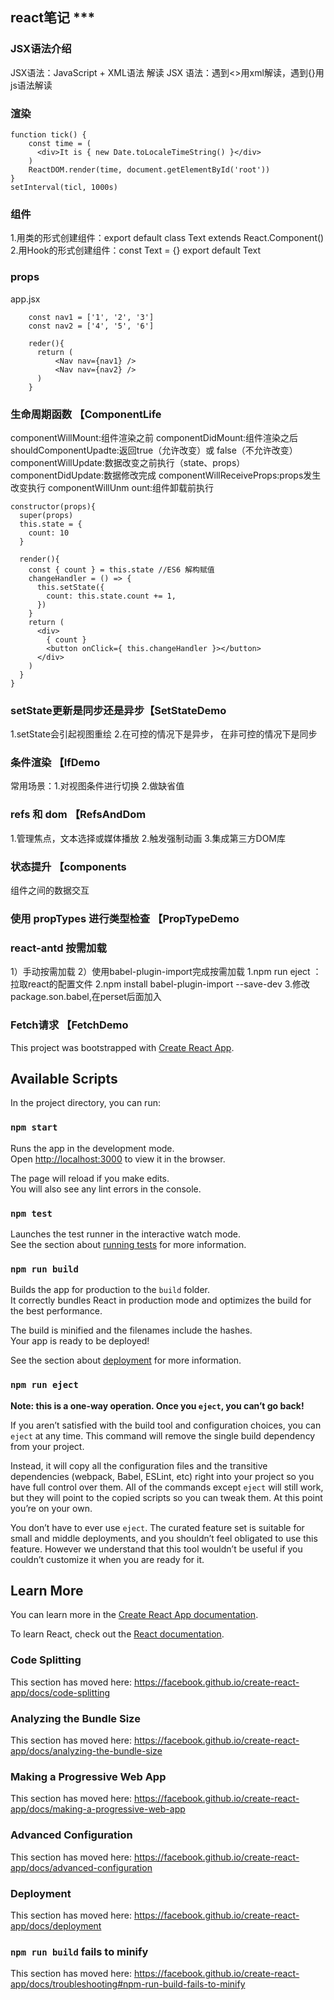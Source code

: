 ## react笔记 ***

### JSX语法介绍
JSX语法：JavaScript + XML语法
解读 JSX 语法：遇到<>用xml解读，遇到{}用js语法解读
### 渲染
```
function tick() {
    const time = (
      <div>It is { new Date.toLocaleTimeString() }</div>
    )
    ReactDOM.render(time, document.getElementById('root'))
}
setInterval(ticl, 1000s)
```
### 组件
1.用类的形式创建组件：export default class Text extends React.Component()
2.用Hook的形式创建组件：const Text = {}  export default Text

### props
app.jsx
```
    const nav1 = ['1', '2', '3']
    const nav2 = ['4', '5', '6']

    reder(){
      return (
          <Nav nav={nav1} />
          <Nav nav={nav2} />
      )
    }

```

### 生命周期函数 【ComponentLife
componentWillMount:组件渲染之前
componentDidMount:组件渲染之后
shouldComponentUpadte:返回true（允许改变）或 false（不允许改变）
componentWillUpdate:数据改变之前执行（state、props）
componentDidUpdate:数据修改完成
componentWillReceiveProps:props发生改变执行
componentWillUnm ount:组件卸载前执行
```
constructor(props){
  super(props)
  this.state = {
    count: 10
  }

  render(){
    const { count } = this.state //ES6 解构赋值
    changeHandler = () => {
      this.setState({
        count: this.state.count += 1,
      })
    }
    return (
      <div>
        { count }
        <button onClick={ this.changeHandler }></button>
      </div>
    )
  }
}
```
### setState更新是同步还是异步【SetStateDemo
1.setState会引起视图重绘
2.在可控的情况下是异步， 在非可控的情况下是同步

### 条件渲染 【IfDemo
常用场景：1.对视图条件进行切换
        2.做缺省值

### refs 和 dom 【RefsAndDom
1.管理焦点，文本选择或媒体播放
2.触发强制动画
3.集成第三方DOM库

### 状态提升 【components
组件之间的数据交互

### 使用 propTypes 进行类型检查 【PropTypeDemo

### react-antd 按需加载
1）手动按需加载
2）使用babel-plugin-import完成按需加载
  1.npm run eject ：拉取react的配置文件
  2.npm install babel-plugin-import --save-dev
  3.修改package.son.babel,在perset后面加入

### Fetch请求 【FetchDemo








This project was bootstrapped with [Create React App](https://github.com/facebook/create-react-app).

## Available Scripts

In the project directory, you can run:

### `npm start`

Runs the app in the development mode.<br />
Open [http://localhost:3000](http://localhost:3000) to view it in the browser.

The page will reload if you make edits.<br />
You will also see any lint errors in the console.

### `npm test`

Launches the test runner in the interactive watch mode.<br />
See the section about [running tests](https://facebook.github.io/create-react-app/docs/running-tests) for more information.

### `npm run build`

Builds the app for production to the `build` folder.<br />
It correctly bundles React in production mode and optimizes the build for the best performance.

The build is minified and the filenames include the hashes.<br />
Your app is ready to be deployed!

See the section about [deployment](https://facebook.github.io/create-react-app/docs/deployment) for more information.

### `npm run eject`

**Note: this is a one-way operation. Once you `eject`, you can’t go back!**

If you aren’t satisfied with the build tool and configuration choices, you can `eject` at any time. This command will remove the single build dependency from your project.

Instead, it will copy all the configuration files and the transitive dependencies (webpack, Babel, ESLint, etc) right into your project so you have full control over them. All of the commands except `eject` will still work, but they will point to the copied scripts so you can tweak them. At this point you’re on your own.

You don’t have to ever use `eject`. The curated feature set is suitable for small and middle deployments, and you shouldn’t feel obligated to use this feature. However we understand that this tool wouldn’t be useful if you couldn’t customize it when you are ready for it.

## Learn More

You can learn more in the [Create React App documentation](https://facebook.github.io/create-react-app/docs/getting-started).

To learn React, check out the [React documentation](https://reactjs.org/).

### Code Splitting

This section has moved here: https://facebook.github.io/create-react-app/docs/code-splitting

### Analyzing the Bundle Size

This section has moved here: https://facebook.github.io/create-react-app/docs/analyzing-the-bundle-size

### Making a Progressive Web App

This section has moved here: https://facebook.github.io/create-react-app/docs/making-a-progressive-web-app

### Advanced Configuration

This section has moved here: https://facebook.github.io/create-react-app/docs/advanced-configuration

### Deployment

This section has moved here: https://facebook.github.io/create-react-app/docs/deployment

### `npm run build` fails to minify

This section has moved here: https://facebook.github.io/create-react-app/docs/troubleshooting#npm-run-build-fails-to-minify
